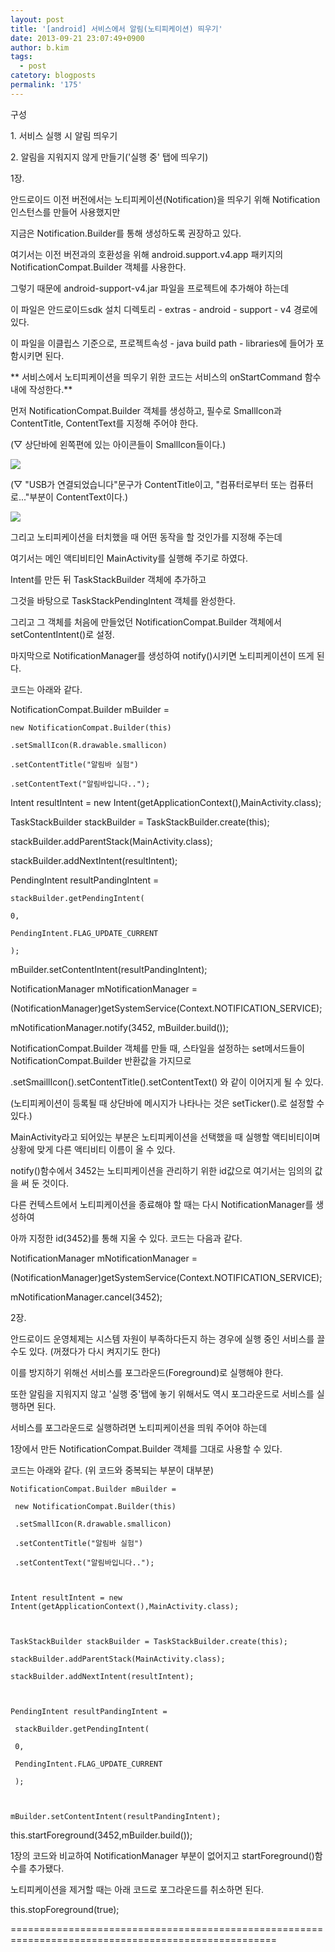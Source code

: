 ```yaml
---
layout: post
title: '[android] 서비스에서 알림(노티피케이션) 띄우기'
date: 2013-09-21 23:07:49+0900
author: b.kim
tags:
  - post
catetory: blogposts
permalink: '175'
---
```



  

  

구성

1\. 서비스 실행 시 알림 띄우기

2\. 알림을 지워지지 않게 만들기('실행 중' 탭에 띄우기)

  

  

  

1장.

  

 안드로이드 이전 버전에서는 노티피케이션(Notification)을 띄우기 위해 Notification 인스턴스를 만들어 사용했지만

지금은 Notification.Builder를 통해 생성하도록 권장하고 있다.

여기서는 이전 버전과의 호환성을 위해 android.support.v4.app 패키지의 NotificationCompat.Builder
객체를 사용한다.

  

 그렇기 때문에 android-support-v4.jar 파일을 프로젝트에 추가해야 하는데

이 파일은 안드로이드sdk 설치 디렉토리 - extras - android - support - v4  경로에 있다.

이 파일을 이클립스 기준으로, 프로젝트속성 - java build path - libraries에 들어가 포함시키면 된다.

  

  

  

 **  서비스에서 노티피케이션을 띄우기 위한 코드는 서비스의 onStartCommand 함수 내에 작성한다.**

먼저 NotificationCompat.Builder 객체를 생성하고, 필수로 SmallIcon과 ContentTitle,
ContentText를 지정해 주어야 한다.

  

(▽ 상단바에 왼쪽편에 있는 아이콘들이 SmallIcon들이다.)

![](https://raw.githubusercontent.com/tibyte/blog-res/master/legacy/175/0.png)

  

(▽ "USB가 연결되었습니다"문구가 ContentTitle이고, "컴퓨터로부터 또는 컴퓨터로..."부분이 ContentText이다.)

![](https://raw.githubusercontent.com/tibyte/blog-res/master/legacy/175/1.png)

  

  

그리고 노티피케이션을 터치했을 때 어떤 동작을 할 것인가를 지정해 주는데

여기서는 메인 액티비티인 MainActivity를 실행해 주기로 하였다.

  

Intent를 만든 뒤 TaskStackBuilder 객체에 추가하고

그것을 바탕으로 TaskStackPendingIntent 객체를 완성한다.

그리고 그 객체를 처음에 만들었던 NotificationCompat.Builder 객체에서 setContentIntent()로 설정.

마지막으로 NotificationManager를 생성하여 notify()시키면 노티피케이션이 뜨게 된다.

  

코드는 아래와 같다.

  

   NotificationCompat.Builder mBuilder =

    new NotificationCompat.Builder(this)

    .setSmallIcon(R.drawable.smallicon)

    .setContentTitle("알림바 실험")

    .setContentText("알림바입니다..");

  

   Intent resultIntent = new
Intent(getApplicationContext(),MainActivity.class);



   TaskStackBuilder stackBuilder = TaskStackBuilder.create(this);

   stackBuilder.addParentStack(MainActivity.class);

   stackBuilder.addNextIntent(resultIntent);

  

   PendingIntent resultPandingIntent =

    stackBuilder.getPendingIntent(

    0,

    PendingIntent.FLAG_UPDATE_CURRENT

    );

  

   mBuilder.setContentIntent(resultPandingIntent);

  

   NotificationManager mNotificationManager =

  (NotificationManager)getSystemService(Context.NOTIFICATION_SERVICE);



   mNotificationManager.notify(3452, mBuilder.build());

  

  

 NotificationCompat.Builder 객체를 만들 때, 스타일을 설정하는 set메서드들이
NotificationCompat.Builder 반환값을 가지므로

.setSmaillIcon().setContentTitle().setContentText() 와 같이 이어지게 될 수 있다.

  

 (노티피케이션이 등록될 때 상단바에 메시지가 나타나는 것은 setTicker().로 설정할 수 있다.)



 MainActivity라고 되어있는 부분은 노티피케이션을 선택했을 때 실행할 액티비티이며 상황에 맞게 다른 액티비티 이름이 올 수 있다.

  

 notify()함수에서 3452는 노티피케이션을 관리하기 위한 id값으로 여기서는 임의의 값을 써 둔 것이다.

  

  

다른 컨텍스트에서 노티피케이션을 종료해야 할 때는 다시 NotificationManager를 생성하여

아까 지정한 id(3452)를 통해 지울 수 있다. 코드는 다음과 같다.

  

  NotificationManager mNotificationManager =

   (NotificationManager)getSystemService(Context.NOTIFICATION_SERVICE);



  mNotificationManager.cancel(3452);

  

  

  

2장.

  

 안드로이드 운영체제는 시스템 자원이 부족하다든지 하는 경우에 실행 중인 서비스를 끌 수도 있다. (꺼졌다가 다시 켜지기도 한다)

이를 방지하기 위해선 서비스를 포그라운드(Foreground)로 실행해야 한다.

또한 알림을 지워지지 않고 '실행 중'탭에 놓기 위해서도 역시 포그라운드로 서비스를 실행하면 된다.

서비스를 포그라운드로 실행하려면 노티피케이션을 띄워 주어야 하는데

1장에서 만든 NotificationCompat.Builder 객체를 그대로 사용할 수 있다.

코드는 아래와 같다. (위 코드와 중복되는 부분이 대부분)

  

  

    NotificationCompat.Builder mBuilder =

     new NotificationCompat.Builder(this)

     .setSmallIcon(R.drawable.smallicon)

     .setContentTitle("알림바 실험")

     .setContentText("알림바입니다..");

    

    Intent resultIntent = new Intent(getApplicationContext(),MainActivity.class);

  

    TaskStackBuilder stackBuilder = TaskStackBuilder.create(this);

    stackBuilder.addParentStack(MainActivity.class);

    stackBuilder.addNextIntent(resultIntent);

    

    PendingIntent resultPandingIntent =

     stackBuilder.getPendingIntent(

     0,

     PendingIntent.FLAG_UPDATE_CURRENT

     );

    

    mBuilder.setContentIntent(resultPandingIntent);

    

   this.startForeground(3452,mBuilder.build());

  

1장의 코드와 비교하여 NotificationManager 부분이 없어지고 startForeground()함수를 추가됐다.

  

노티피케이션을 제거할 때는 아래 코드로 포그라운드를 취소하면 된다.

  

this.stopForeground(true);

  

  

  

====================================================================================================


